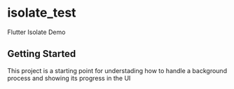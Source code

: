 # isolate_test

Flutter Isolate Demo

## Getting Started

This project is a starting point for understading how to handle a background process and showing its progress in the UI



